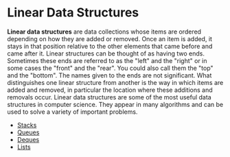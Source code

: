 <h1>Linear Data Structures</h1>

<p><strong>Linear data structures</strong> are data collections whose items are ordered depending on how they are added or removed. Once an item is added, it stays in that position relative to the other elements that came before and came after it. Linear structures can be thought of as having two ends. Sometimes these ends are referred to as the "left" and the "right" or in some cases the "front" and the "rear". You could also call them the "top" and the "bottom". The names given to the ends are not significant. What distinguishes one linear structure from another is the way in which items are added and removed, in particular the location where these additions and removals occur. Linear data structures are some of the most useful data structures in computer science. They appear in many algorithms and can be used to solve a variety of important problems.</p>

<ul>
  <li><a href="contents/stacks">Stacks<a>

  <li><a href="contents/queues">Queues<a>

  <li><a href="contents/deques">Deques<a>

  <li><a href="contents/lists">Lists<a>
</ul>
